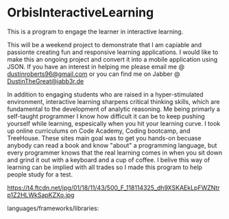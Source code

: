 # OrbisInteractiveLearning
This is a program to engage the learner in interactive learning.  

This will be a weekend project to demonstrate that I am capiable and passionte creating fun and responsive learning applications. I would like to make this an ongoing project and convert it into a mobile application using JSON. If you have an interest in helping me please email me @ dustinroberts96@gmail.com or you can find me on Jabber @ DustinTheGreat@jabb3r.de


In addition to engaging students who are raised in a hyper-stimulated environment, interactive learning sharpens critical thinking skills, which are fundamental to the development of analytic reasoning. Me being primarly a self-taught programmer I know how difficult it can be to keep pushing yourself while learning, espesically when you hit your learning curve. I took up online curriculums on Code Academy, Coding bootcamp, and TreeHouse. These sites main goal was to get you hands-on becuase anybody can read a book and know "about" a programming language, but every programmer knows that the real learning comes in when you sit down and grind it out with a keyboard and a cup of coffee. I belive this way of learning can be implied with all trades so I made this program to help people study for a test.

https://t4.ftcdn.net/jpg/01/18/11/43/500_F_118114325_dh9XSKAEkLpFWZNtrp1Z2HLWkSapKZXo.jpg

languages/frameworks/libraries:
